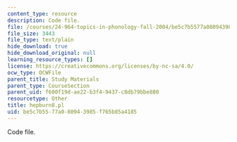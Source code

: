 ```yaml
---
content_type: resource
description: Code file.
file: /courses/24-964-topics-in-phonology-fall-2004/be5c7b5577a080943985f765b85a4185_hepburn8.pl
file_size: 3443
file_type: text/plain
hide_download: true
hide_download_original: null
learning_resource_types: []
license: https://creativecommons.org/licenses/by-nc-sa/4.0/
ocw_type: OCWFile
parent_title: Study Materials
parent_type: CourseSection
parent_uid: f600f19d-ae22-b3f4-9437-c8db79bbe880
resourcetype: Other
title: hepburn8.pl
uid: be5c7b55-77a0-8094-3985-f765b85a4185
---
```

Code file.